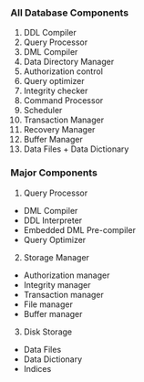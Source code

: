 ### All Database Components

1. DDL Compiler
2. Query Processor
3. DML Compiler
4. Data Directory Manager
5. Authorization control
6. Query optimizer
7. Integrity checker
8. Command Processor
9. Scheduler
10. Transaction Manager
11. Recovery Manager
12. Buffer Manager
13. Data Files + Data Dictionary

### Major Components

1. Query Processor
- DML Compiler
- DDL Interpreter
- Embedded DML Pre-compiler
- Query Optimizer

2. Storage Manager
- Authorization manager
- Integrity manager
- Transaction manager
- File manager
- Buffer manager

3. Disk Storage
- Data Files
- Data Dictionary
- Indices